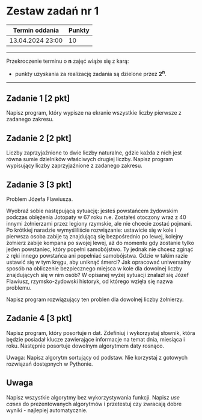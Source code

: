 # Zestaw zadań nr 1

| Termin oddania | Punkty     |
|----------------|:-----------|
|    13.04.2024 23:00 |   10        |

--- 
Przekroczenie terminu o **n** zajęć wiąże się z karą:
- punkty uzyskania za realizację zadania są dzielone przez **2<sup>n</sup>**.

--- 

## Zadanie 1 [2 pkt]
Napisz program, który wypisze na ekranie wszystkie liczby pierwsze z zadanego zakresu.

## Zadanie 2 [2 pkt]
Liczby zaprzyjaźnione to dwie liczby naturalne, gdzie każda z nich jest równa sumie dzielników właściwych drugiej liczby. 
Napisz program wypisujący liczby zaprzyjaźnione z zadanego zakresu.

## Zadanie 3 [3 pkt]
Problem Józefa Flawiusza. 

Wyobraź sobie następującą sytuację: jesteś powstańcem żydowskim podczas oblężenia Jotopaty w 67 roku n.e. 
Zostałeś otoczony wraz z 40 innymi żołnierzami przez legiony rzymskie, ale nie chcecie zostać pojmani. 
Po krótkiej naradzie wymyśliliście rozwiązanie: ustawicie się w kole i pierwsza osoba zabije tą znajdującą się bezpośrednio po lewej, 
kolejny żołnierz zabije kompana po swojej lewej, aż do momentu gdy zostanie tylko jeden powstaniec, który popełni samobójstwo. 
Ty jednak nie chcesz zginąć z ręki innego powstańca ani popełniać samobójstwa. 
Gdzie w takim razie ustawić się w tym kręgu, aby uniknąć śmerci? 
Jak opracować uniwersalny sposób na obliczenie bezpiecznego miejsca w kole dla dowolnej liczby znajdujących się w nim osób? 
W opisanej wyżej sytuacji znalazł się Józef Flawiusz, rzymsko-żydowski historyk, od którego wzięła się nazwa problemu.

Napisz program rozwiązujący ten problen dla dowolnej liczby żołnierzy.

## Zadanie 4 [3 pkt]
Napisz program, który posortuje n dat. 
Zdefiniuj i wykorzystaj słownik, która będzie posiadał klucze zawierające informacje na temat dnia, miesiąca i roku. 
Następnie posortuje dowolnym algorytmem daty rosnąco.

Uwaga: Napisz algorytm sortujący od podstaw. Nie korzystaj z gotowych rozwiązań dostępnych w Pythonie.

## Uwaga
Napisz wszystkie algorytmy bez wykorzystywania funkcji. 
Napisz *use cases* do prezentowanych algorytmów i przetestuj czy zwracają dobre wyniki - najlepiej automatycznie.

